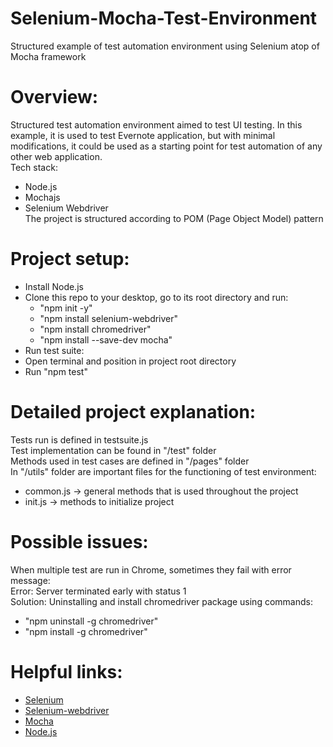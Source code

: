 # Selenium-Mocha-Test-Environment
Structured example of test automation environment using Selenium atop of Mocha framework 


# Overview:
Structured test automation environment aimed to test UI testing. In this example, it is used to test Evernote application,
but with minimal modifications, it could be used as a starting point for test automation of any other web application.
<br />Tech stack:
- Node.js
- Mochajs
- Selenium Webdriver<br />The project is structured according to POM (Page Object Model) pattern

# Project setup:
- Install Node.js
- Clone this repo to your desktop, go to its root directory and run:
	- "npm init -y"
	- "npm install selenium-webdriver"
	- "npm install chromedriver"
	- "npm install --save-dev mocha"
- Run test suite:
 - Open terminal and position in project root directory
 - Run "npm test"

# Detailed project explanation:
Tests run is defined in testsuite.js<br />
Test implementation can be found in "/test" folder<br />
Methods used in test cases are defined in "/pages" folder<br />
In "/utils" folder are important files for the functioning of test environment:<br />
- common.js -> general methods that is used throughout the project<br />
- init.js -> methods to initialize project<br />
  
# Possible issues:
When multiple test are run in Chrome, sometimes they fail with error message:<br />
Error: Server terminated early with status 1<br />
Solution: Uninstalling and install chromedriver package using commands:<br />
- "npm uninstall -g chromedriver"<br />
- "npm install -g chromedriver"<br />
  
# Helpful links:
* [Selenium](https://www.selenium.dev/documentation/overview/)
* [Selenium-webdriver](https://www.selenium.dev/selenium/docs/api/javascript/index.html)
* [Mocha](https://mochajs.org/)
* [Node.js](https://nodejs.org/en/docs/)
